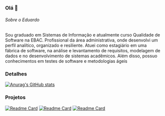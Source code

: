 ### Olá 👋

###### Sobre o Eduardo

Sou graduado em Sistemas de Informação e atualmente curso Qualidade de Software na EBAC. Profissional da área administrativa, onde desenvolvi um perfil analítico, organizado e resiliente. Atuei como estagiário em uma fábrica de software, na análise e levantamento de requisitos, modelagem de dados e no desenvolvimento de sistemas acadêmicos. Além disso, possuo conhecimentos em testes de software e metodologias ágeis

### Detalhes

[![Anurag's GitHub stats](https://github-readme-stats.vercel.app/api?username=Eduferr&show_icons=true&theme=dark)](https://github.com/anuraghazra/github-readme-stats)

### Projetos

[![Readme Card](https://github-readme-stats.vercel.app/api/pin/?username=Eduferr&repo=teste_manual_fluxo_de_compra_ebacshop.github.io&theme=dark)](https://github.com/Eduferr/teste_manual_fluxo_de_compra_ebacshop)
[![Readme Card](https://github-readme-stats.vercel.app/api/pin/?username=Eduferr&repo=automacao_ui_com_cypress_m22.github.io&theme=dark)](https://github.com/Eduferr/automacao_ui_com_cypress_m22)
[![Readme Card](https://github-readme-stats.vercel.app/api/pin/?username=Eduferr&repo=teste-api-ebac.github.io&theme=dark)](https://github.com/Eduferr/teste-api-ebac)
